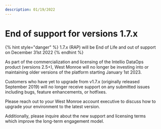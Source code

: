 ```yaml
---
description: 01/19/2022
---
```


# End of support for versions 1.7.x

{% hint style="danger" %}
1.7.x (RAP) will be End of Life and out of support on December 31st 2022
{% endhint %}

As part of the commercialization and licensing of the Intellio DataOps product (versions 2.5+), West Monroe will no longer be investing into or maintaining older versions of the platform starting January 1st 2023.

Customers who have yet to upgrade from v1.7.x (originally released September 2019) will no longer receive support on any submitted issues including bugs, feature enhancements, or hotfixes.

Please reach out to your West Monroe account executive to discuss how to upgrade your environment to the latest version.

Additionally, please inquire about the new support and licensing terms which improve the long-term engagement model.

